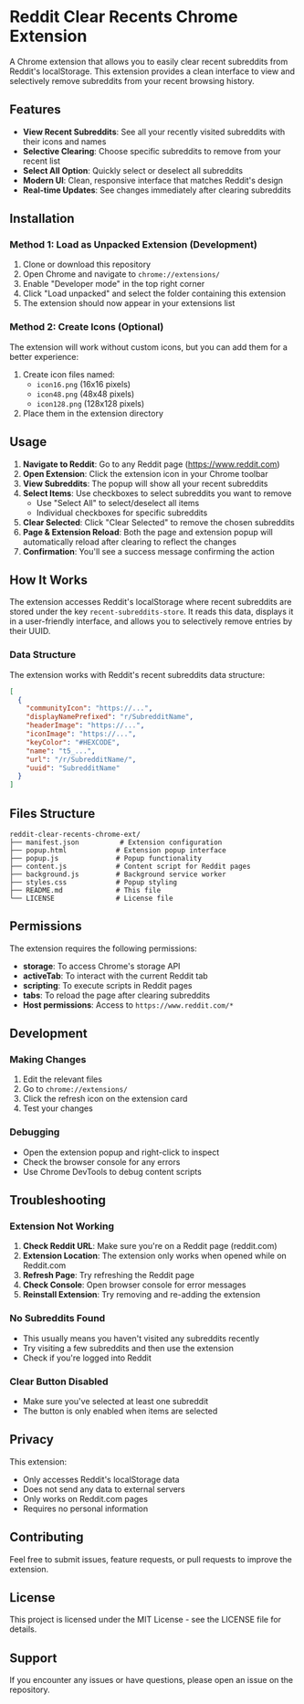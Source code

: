 # Reddit Clear Recents Chrome Extension

A Chrome extension that allows you to easily clear recent subreddits from Reddit's localStorage. This extension provides a clean interface to view and selectively remove subreddits from your recent browsing history.

## Features

- **View Recent Subreddits**: See all your recently visited subreddits with their icons and names
- **Selective Clearing**: Choose specific subreddits to remove from your recent list
- **Select All Option**: Quickly select or deselect all subreddits
- **Modern UI**: Clean, responsive interface that matches Reddit's design
- **Real-time Updates**: See changes immediately after clearing subreddits

## Installation

### Method 1: Load as Unpacked Extension (Development)

1. Clone or download this repository
2. Open Chrome and navigate to `chrome://extensions/`
3. Enable "Developer mode" in the top right corner
4. Click "Load unpacked" and select the folder containing this extension
5. The extension should now appear in your extensions list

### Method 2: Create Icons (Optional)

The extension will work without custom icons, but you can add them for a better experience:

1. Create icon files named:
   - `icon16.png` (16x16 pixels)
   - `icon48.png` (48x48 pixels)
   - `icon128.png` (128x128 pixels)
2. Place them in the extension directory

## Usage

1. **Navigate to Reddit**: Go to any Reddit page (https://www.reddit.com)
2. **Open Extension**: Click the extension icon in your Chrome toolbar
3. **View Subreddits**: The popup will show all your recent subreddits
4. **Select Items**: Use checkboxes to select subreddits you want to remove
   - Use "Select All" to select/deselect all items
   - Individual checkboxes for specific subreddits
5. **Clear Selected**: Click "Clear Selected" to remove the chosen subreddits
6. **Page & Extension Reload**: Both the page and extension popup will automatically reload after clearing to reflect the changes
7. **Confirmation**: You'll see a success message confirming the action

## How It Works

The extension accesses Reddit's localStorage where recent subreddits are stored under the key `recent-subreddits-store`. It reads this data, displays it in a user-friendly interface, and allows you to selectively remove entries by their UUID.

### Data Structure

The extension works with Reddit's recent subreddits data structure:

```json
[
  {
    "communityIcon": "https://...",
    "displayNamePrefixed": "r/SubredditName",
    "headerImage": "https://...",
    "iconImage": "https://...",
    "keyColor": "#HEXCODE",
    "name": "t5_...",
    "url": "/r/SubredditName/",
    "uuid": "SubredditName"
  }
]
```

## Files Structure

```
reddit-clear-recents-chrome-ext/
├── manifest.json          # Extension configuration
├── popup.html            # Extension popup interface
├── popup.js              # Popup functionality
├── content.js            # Content script for Reddit pages
├── background.js         # Background service worker
├── styles.css            # Popup styling
├── README.md             # This file
└── LICENSE               # License file
```

## Permissions

The extension requires the following permissions:

- **storage**: To access Chrome's storage API
- **activeTab**: To interact with the current Reddit tab
- **scripting**: To execute scripts in Reddit pages
- **tabs**: To reload the page after clearing subreddits
- **Host permissions**: Access to `https://www.reddit.com/*`

## Development

### Making Changes

1. Edit the relevant files
2. Go to `chrome://extensions/`
3. Click the refresh icon on the extension card
4. Test your changes

### Debugging

- Open the extension popup and right-click to inspect
- Check the browser console for any errors
- Use Chrome DevTools to debug content scripts

## Troubleshooting

### Extension Not Working

1. **Check Reddit URL**: Make sure you're on a Reddit page (reddit.com)
2. **Extension Location**: The extension only works when opened while on Reddit.com
3. **Refresh Page**: Try refreshing the Reddit page
4. **Check Console**: Open browser console for error messages
5. **Reinstall Extension**: Try removing and re-adding the extension

### No Subreddits Found

- This usually means you haven't visited any subreddits recently
- Try visiting a few subreddits and then use the extension
- Check if you're logged into Reddit

### Clear Button Disabled

- Make sure you've selected at least one subreddit
- The button is only enabled when items are selected

## Privacy

This extension:
- Only accesses Reddit's localStorage data
- Does not send any data to external servers
- Only works on Reddit.com pages
- Requires no personal information

## Contributing

Feel free to submit issues, feature requests, or pull requests to improve the extension.

## License

This project is licensed under the MIT License - see the LICENSE file for details.

## Support

If you encounter any issues or have questions, please open an issue on the repository. 
